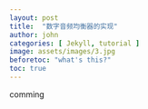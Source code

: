 ```yaml
---
layout: post
title:  "数字音频均衡器的实现"
author: john
categories: [ Jekyll, tutorial ]
image: assets/images/3.jpg
beforetoc: "what's this?"
toc: true
---
```


comming

<!-- Here's a standard YouTube embed code as an example:

<p><iframe style="width:100%;" height="315" src="https://www.youtube.com/embed/Cniqsc9QfDo?rel=0&amp;showinfo=0" frameborder="0" allowfullscreen></iframe></p> -->